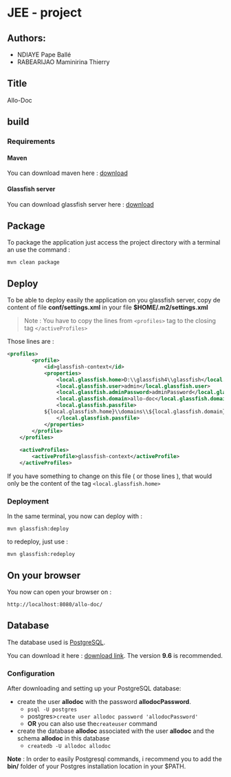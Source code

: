 # JEE - project 

## Authors:

- NDIAYE Pape Ballé
- RABEARIJAO Maminirina Thierry

## Title

Allo-Doc

## build

### Requirements

#### Maven

You can download maven here : [download](https://maven.apache.org/download.cgi)

#### Glassfish server

You can download glassfish server here : [download](https://glassfish.java.net/download.html)

## Package

To package the application just access the project directory with a terminal an use the command : 

`mvn clean package`

## Deploy 

To be able to deploy easily the application on you glassfish server, copy de content of file **conf/settings.xml** in your file
**$HOME/.m2/settings.xml**

> Note : You have to copy the lines from `<profiles>` tag to the closing tag `</activeProfiles>`

Those lines are : 

```xml
<profiles>
        <profile>
            <id>glassfish-context</id>
            <properties>
                <local.glassfish.home>D:\\glassfish4\\glassfish</local.glassfish.home>
                <local.glassfish.user>admin</local.glassfish.user>
                <local.glassfish.adminPassword>adminPassword</local.glassfish.adminPassword>
                <local.glassfish.domain>allo-doc</local.glassfish.domain>
                <local.glassfish.passfile>
            ${local.glassfish.home}\\domains\\${local.glassfish.domain}\\config\\domain-passwords
                </local.glassfish.passfile>
            </properties>
        </profile>
    </profiles>
 
    <activeProfiles>
        <activeProfile>glassfish-context</activeProfile>
    </activeProfiles>
```

If you have something to change on this file ( or those lines ), that would only be the content of the tag `<local.glassfish.home>`

### Deployment 

In the same terminal, you now can deploy with : 

`mvn glassfish:deploy`

to redeploy, just use : 

`mvn glassfish:redeploy`


## On your browser

You now can open your browser on : 

`http://localhost:8080/allo-doc/`


## Database

The database used is [PostgreSQL](https://www.postgresql.org/).

You can download it here : [download link](http://www.enterprisedb.com/products-services-training/pgdownload#windows). The version **9.6** is recommended.

### Configuration 

After downloading and setting up your PostgreSQL database:

- create the user **allodoc** with the password **allodocPassword**.
    - `psql -U postgres`
    - postgres>`create user allodoc password 'allodocPassword'`
    - **OR** you can also use the`createuser` command
- create the database **allodoc** associated with the user **allodoc** and the schema **allodoc** in this database
    - `createdb -U allodoc allodoc`
    
**Note** : In order to easily Postgresql commands, i recommend you to add the **bin/** folder of your Postgres installation location in your $PATH.
